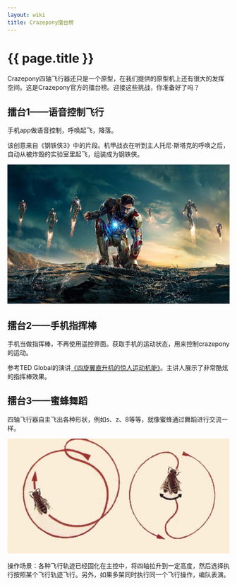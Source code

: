```yaml
---
layout: wiki
title: Crazepony擂台榜
---
```


# {{ page.title }}

Crazepony四轴飞行器还只是一个原型，在我们提供的原型机上还有很大的发挥空间。这是Crazepony官方的擂台榜。迎接这些挑战，你准备好了吗？

## 擂台1——语音控制飞行
手机app做语音控制，呼唤起飞，降落。

该创意来自《钢铁侠3》中的片段。机甲战衣在听到主人托尼·斯塔克的呼唤之后，自动从被炸毁的实验室里起飞，组装成为钢铁侠。

![](/assets/img/iron-man.jpg)

## 擂台2——手机指挥棒
手机当做指挥棒，不再使用遥控界面。获取手机的运动状态，用来控制crazepony的运动。

参考TED Global的演讲[《四旋翼直升机的惊人运动机能》](http://v.163.com/movie/2013/6/K/4/M90KU15HG_M90KUKOK4.html)。主讲人展示了非常酷炫的指挥棒效果。

## 擂台3——蜜蜂舞蹈
四轴飞行器自主飞出各种形状，例如s、z、8等等，就像蜜蜂通过舞蹈进行交流一样。

![](/assets/img/bee-dance.jpg)

操作场景：各种飞行轨迹已经固化在主控中，将四轴拉升到一定高度，然后选择执行按照某个飞行轨迹飞行。另外，如果多架同时执行同一个飞行操作，编队表演。
